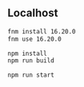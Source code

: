 ## Localhost

```sh
fnm install 16.20.0
fnm use 16.20.0
```

```sh
npm install
npm run build
```

```sh
npm run start
```